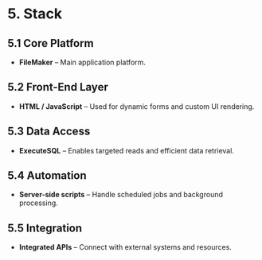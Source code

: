 # 5. Stack

## 5.1 Core Platform
- **FileMaker** – Main application platform.

## 5.2 Front-End Layer
- **HTML / JavaScript** – Used for dynamic forms and custom UI rendering.

## 5.3 Data Access
- **ExecuteSQL** – Enables targeted reads and efficient data retrieval.

## 5.4 Automation
- **Server-side scripts** – Handle scheduled jobs and background processing.

## 5.5 Integration
- **Integrated APIs** – Connect with external systems and resources.
